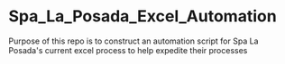 # Spa_La_Posada_Excel_Automation
Purpose of this repo is to construct an automation script for Spa La Posada's current excel process to help expedite their processes
